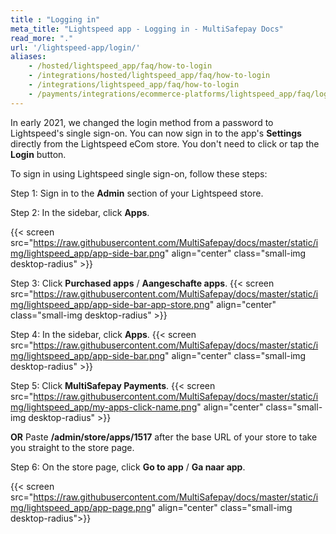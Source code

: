 ```yaml
---
title : "Logging in"
meta_title: "Lightspeed app - Logging in - MultiSafepay Docs"
read_more: "."
url: '/lightspeed-app/login/'
aliases:
    - /hosted/lightspeed_app/faq/how-to-login
    - /integrations/hosted/lightspeed_app/faq/how-to-login
    - /integrations/lightspeed_app/faq/how-to-login
    - /payments/integrations/ecommerce-platforms/lightspeed_app/faq/logging-in/
---
```


In early 2021, we changed the login method from a password to Lightspeed's single sign-on. You can now sign in to the app's **Settings** directly from the Lightspeed eCom store. You don't need to click or tap the **Login** button.

To sign in using Lightspeed single sign-on, follow these steps:

Step 1: Sign in to the **Admin** section of your Lightspeed store.

Step 2: In the sidebar, click **Apps**.

{{< screen src="https://raw.githubusercontent.com/MultiSafepay/docs/master/static/img/lightspeed_app/app-side-bar.png" align="center" class="small-img desktop-radius" >}}

Step 3: Click **Purchased apps** / **Aangeschafte apps**.
{{< screen src="https://raw.githubusercontent.com/MultiSafepay/docs/master/static/img/lightspeed_app/app-side-bar-app-store.png" align="center" class="small-img desktop-radius" >}}

Step 4: In the sidebar, click **Apps**.
{{< screen src="https://raw.githubusercontent.com/MultiSafepay/docs/master/static/img/lightspeed_app/app-side-bar.png" align="center" class="small-img desktop-radius" >}}

Step 5: Click **MultiSafepay Payments**.
{{< screen src="https://raw.githubusercontent.com/MultiSafepay/docs/master/static/img/lightspeed_app/my-apps-click-name.png" align="center" class="small-img desktop-radius" >}}

**OR**
Paste **/admin/store/apps/1517** after the base URL of your store to take you straight to the store page.

Step 6: On the store page, click **Go to app** / **Ga naar app**. 

{{< screen src="https://raw.githubusercontent.com/MultiSafepay/docs/master/static/img/lightspeed_app/app-page.png" align="center" class="small-img desktop-radius">}}

